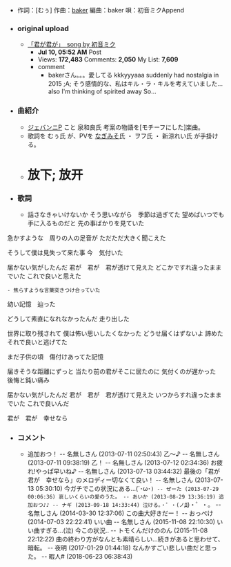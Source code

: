 - 作詞：[むぅ]
作曲：[baker](https://w.atwiki.jp/hmiku/pages/53.html)
編曲：baker
唄：初音ミクAppend
- ### original upload
    - [「君が君が」　song by 初音ミク](https://www.nicovideo.jp/watch/sm21323813)
        - **Jul 10, 05:52 AM** Post
        - Views: **172,483** Comments: **2,050** My List: **7,609**
        - comment
            - bakerさん。。。愛してる kkkyyyaaa suddenly had nostalgia in 2015 ;A; そう感情的な、私はキル・ラ・キルを考えていました... also I'm thinking of spirited away So...
- ### 曲紹介
    - [ジェバンニP](https://w.atwiki.jp/hmiku/pages/332.html) こと 泉和良氏 考案の物語を[モチーフにした]楽曲。
    - 歌詞を むぅ氏 が、PVを [なぎみそ](https://w.atwiki.jp/hmiku/pages/3269.html)氏 ・ ヲフ氏 ・ 新涼れい氏 が手掛ける。
    - # 放下; 放开
- ### 歌詞
    - 話さなきゃいけないか
そう思いながら　季節は過ぎてた
望めばいつでも　手に入るものだと
先の事ばかりを見ていた

急かすような　周りの人の足音が
ただただ大きく聞こえた

そうして僕は見失って来た事
今　気付いた

届かない気がしたんだ
君が　君が　君が透けて見えた
どこかですれ違ったままでいた
これで良いと思えた


    - 焦らすような言葉突きつけ合っていた
幼い記憶　辿った

どうして素直になれなかったんだ
走り出した

世界に取り残されて
僕は怖い思いしたくなかった
どうせ届くはずないよ
諦めた　それで良いと逃げてた

まだ子供の頃　傷付けあってた記憶

届きそうな距離にずっと
当たり前の君がそこに居たのに
気付くのが遅かった　後悔と鈍い痛み

届かない気がしたんだ
君が　君が　君が透けて見えた
いつからすれ違ったままでいた
これで良いんだ

君が　君が　幸せなら
- ### コメント
    - 追加おつ！ -- 名無しさん (2013-07-11 02:50:43)
乙～♪ -- 名無しさん (2013-07-11 09:38:19)
乙！ -- 名無しさん (2013-07-12 02:34:36)
お疲れ!やっぱ早いね♪ -- 名無しさん (2013-07-13 03:44:32)
最後の「君が　君が　幸せなら」のメロディー切なくて良い！ -- 名無しさん (2013-07-13 05:30:10)
今ガチでこの状況にある…(´･ω･`) -- ぜーた (2013-07-29 00:06:36)
哀しいくらいの愛のうた。 -- あいか (2013-08-29 13:36:19)
追加おつ♪♪ -- ナギ (2013-09-18 14:33:44)
泣ける。・゜・(ノД`)・゜・。 -- 名無しさん (2014-03-30 12:37:06)
この曲大好きだー！ -- おっぺけ (2014-07-03 22:22:41)
いい曲 -- 名無しさん (2015-11-08 22:10:30)
いい曲すぎる...(泣) 今この状況.. -- トモくんだけののん (2015-11-08 22:12:22)
曲の終わり方がなんとも素晴らしい…続きがあると思わせて、暗転。 -- 夜明 (2017-01-29 01:44:18)
なんかすごい悲しい曲だと思った。 -- 暇人# (2018-06-23 06:38:43)
